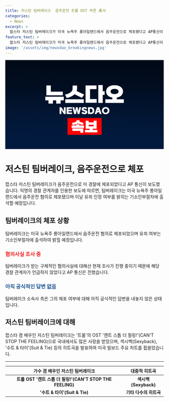 ```yaml
---
title: 저스틴 팀버레이크  음주운전 트롤 OST 부른 美서 
categories:
  - News
excerpt: >
  팝스타 저스틴 팀버레이크가 미국 뉴욕주 롱아일랜드에서 음주운전으로 체포됐다고 AP통신이 보도했습니다. 팀버레이크는 혐의를 인정할지 기소인부절차에 출석할 예정이며, 소속사는 아직 공식적인 입장을 밝히지 않고 있습니다. 팀버레이크는 트롤의 OST 캔트 스톱 더 필링!의 가수로 국내에서도 사랑을 받는 아티스트이며, 다수의 히트곡을 발표하여 미국 빌보드 차트를 석권한 바 있습니다.
feature_text: >
  팝스타 저스틴 팀버레이크가 미국 뉴욕주 롱아일랜드에서 음주운전으로 체포됐다고 AP통신이 보도했습니다. 팀버레이크는 혐의를 인정할지 기소인부절차에 출석할 예정이며, 소속사는 아직 공식적인 입장을 밝히지 않고 있습니다. 팀버레이크는 트롤의 OST 캔트 스톱 더 필링!의 가수로 국내에서도 사랑을 받는 아티스트이며, 다수의 히트곡을 발표하여 미국 빌보드 차트를 석권한 바 있습니다.
image: '/assets/img/newsdao_breakingnews.jpg'
---
```


<p><img src="/assets/img/newsdao_breakingnews.jpg" alt="pcversion 속보" /></p>

<h1 data-ke-size="size26">저스틴 팀버레이크, 음주운전으로 체포</h1>

<p data-ke-size="size16">팝스타 저스틴 팀버레이크가 음주운전으로 미 경찰에 체포되었다고 AP 통신이 보도했습니다. 익명의 경찰 관계자를 인용한 보도에 따르면, 팀버레이크는 미국 뉴욕주 롱아일랜드에서 음주운전 혐의로 체포됐으며 이날 유죄 인정 여부를 밝히는 기소인부절차에 출석할 예정입니다.</p>

<h2 data-ke-size="size24">팀버레이크의 체포 상황</h2>

<p data-ke-size="size16">팀버레이크는 미국 뉴욕주 롱아일랜드에서 음주운전 혐의로 체포되었으며 유죄 여부는 기소인부절차에 출석하여 밝힐 예정입니다.</p>

<h3 data-ke-size="size22"><b><span style="color: #ee2323;">혐의사실 조사 중</span></b></h3>

<p data-ke-size="size16">팀버레이크가 받는 구체적인 혐의사실에 대해선 현재 조사가 진행 중이기 때문에 해당 경찰 관계자가 언급하지 않았다고 AP 통신은 전했습니다.</p>

<h3 data-ke-size="size22"><b><span style="color: #1a5490;">아직 공식적인 답변 없음</span></b></h3>

<p data-ke-size="size16">팀버레이크 소속사 측은 그의 체포 여부에 대해 아직 공식적인 답변을 내놓지 않은 상태입니다.</p>

<h2 data-ke-size="size24">저스틴 팀버레이크에 대해</h2>

<p data-ke-size="size16">팝스타 겸 배우인 저스틴 팀버레이크는 '트롤'의 OST '캔트 스톱 더 필링!'(CAN'T STOP THE FEELING)으로 국내에서도 많은 사랑을 받았으며, 섹시백(Sexyback), '수트 & 타이'(Suit & Tie) 등의 히트곡을 발표하여 미국 빌보드 주요 차트를 휩쓸었습니다.</p>

<hr data-ke-size="size16">

<table>
<thead>
    <tr>
        <th style="text-align: center;">가수 겸 배우인 저스틴 팀버레이크</th>
        <th style="text-align: center;">대중적 히트곡</th>
    </tr>
</thead>
<tbody>
    <tr>
        <td style="text-align: center; height: 17px;"><b>트롤 OST '캔트 스톱 더 필링!'(CAN'T STOP THE FEELING)</b></td>
        <td style="text-align: center; height: 17px;"><b>섹시백(Sexyback)</b></td>
    </tr>
    <tr>
        <td style="text-align: center; height: 17px;"><b>'수트 & 타이'(Suit & Tie)</b></td>
        <td style="text-align: center; height: 17px;"><b>기타 다수의 히트곡</b></td>
    </tr>
</tbody>
</table>

<p data-ke-size="size16">&nbsp;</p>

